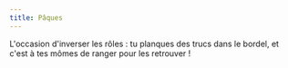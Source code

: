 ```yaml
---
title: Pâques
---
```


L'occasion d'inverser les rôles : tu planques des trucs dans le bordel, et c'est à tes mômes de ranger pour les retrouver !
